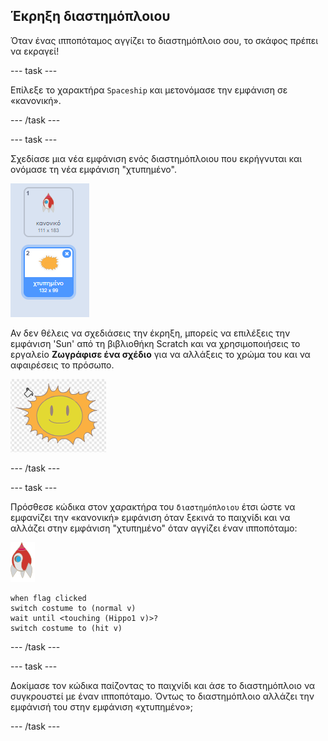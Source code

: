 ## Έκρηξη διαστημόπλοιου

Όταν ένας ιπποπόταμος αγγίζει το διαστημόπλοιο σου, το σκάφος πρέπει να εκραγεί!

--- task ---

Επίλεξε το χαρακτήρα `Spaceship` και μετονόμασε την εμφάνιση σε «κανονική».

--- /task ---

--- task ---

Σχεδίασε μια νέα εμφάνιση ενός διαστημόπλοιου που εκρήγνυται και ονόμασε τη νέα εμφάνιση "χτυπημένο".

![screenshot](images/invaders-spaceship-costumes.png)

Αν δεν θέλεις να σχεδιάσεις την έκρηξη, μπορείς να επιλέξεις την εμφάνιση 'Sun' από τη βιβλιοθήκη Scratch και να χρησιμοποιήσεις το εργαλείο **Ζωγράφισε ένα σχέδιο** για να αλλάξεις το χρώμα του και να αφαιρέσεις το πρόσωπο.

![screenshot](images/invaders-sun.png)

--- /task ---

--- task ---

Πρόσθεσε κώδικα στον χαρακτήρα του `διαστημόπλοιου` έτσι ώστε να εμφανίζει την «κανονική» εμφάνιση όταν ξεκινά το παιχνίδι και να αλλάζει στην εμφάνιση "χτυπημένο" όταν αγγίζει έναν ιπποπόταμο:

![χαρακτήρας πύραυλου](images/rocket-sprite.png)

```blocks3
when flag clicked
switch costume to (normal v)
wait until <touching (Hippo1 v)>?
switch costume to (hit v)
```

--- /task ---

--- task ---

Δοκίμασε τον κώδικα παίζοντας το παιχνίδι και άσε το διαστημόπλοιο να συγκρουστεί με έναν ιπποπόταμο. Όντως το διαστημόπλοιο αλλάζει την εμφάνισή του στην εμφάνιση «χτυπημένο»;

--- /task ---